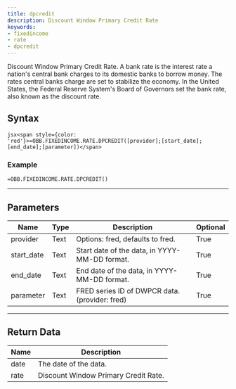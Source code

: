 ```yaml
---
title: dpcredit
description: Discount Window Primary Credit Rate
keywords: 
- fixedincome
- rate
- dpcredit
---
```


<!-- markdownlint-disable MD041 -->

Discount Window Primary Credit Rate.  A bank rate is the interest rate a nation's central bank charges to its domestic banks to borrow money. The rates central banks charge are set to stabilize the economy. In the United States, the Federal Reserve System's Board of Governors set the bank rate, also known as the discount rate.

## Syntax

```jsx<span style={color: 'red'}>=OBB.FIXEDINCOME.RATE.DPCREDIT([provider];[start_date];[end_date];[parameter])</span>```

### Example

```excel wordwrap
=OBB.FIXEDINCOME.RATE.DPCREDIT()
```

---

## Parameters

| Name | Type | Description | Optional |
| ---- | ---- | ----------- | -------- |
| provider | Text | Options: fred, defaults to fred. | True |
| start_date | Text | Start date of the data, in YYYY-MM-DD format. | True |
| end_date | Text | End date of the data, in YYYY-MM-DD format. | True |
| parameter | Text | FRED series ID of DWPCR data. (provider: fred) | True |

---

## Return Data

| Name | Description |
| ---- | ----------- |
| date | The date of the data.  |
| rate | Discount Window Primary Credit Rate.  |
